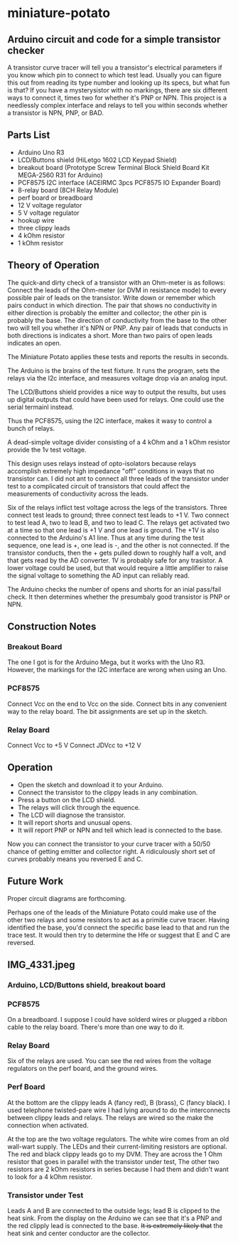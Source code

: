 # miniature-potato
## Arduino circuit and code for a simple transistor checker

A transistor curve tracer will tell you a transistor's electrical parameters
if you know which pin to connect to which test lead. Usually you can figure
this out from reading its type number and looking up its specs, but what fun is that? 
If you have a mysterysistor with no markings, there are six different ways to 
connect it, times two for whether it's PNP or NPN. This project is a 
needlessly complex interface and relays to tell you within seconds
whether a transistor is NPN, PNP, or BAD. 

## Parts List
- Arduino Uno R3
- LCD/Buttons shield (HiLetgo 1602 LCD Keypad Shield)
- breakout board (Prototype Screw Terminal Block Shield Board Kit MEGA-2560 R31 for Arduino)
- PCF8575 I2C interface (ACEIRMC 3pcs PCF8575 IO Expander Board)
- 8-relay board (8CH Relay Module)
- perf board or breadboard
- 12 V voltage regulator
- 5 V voltage regulator
- hookup wire
- three clippy leads
- 4 kOhm resistor
- 1 kOhm resistor

## Theory of Operation
The quick-and dirty check of a transistor with an Ohm-meter is as follows: 
Connect the leads of the Ohm-meter (or DVM in resistance mode) to every possible 
pair of leads on the transistor. Write down or remember which pairs conduct in 
which direction. The pair that shows no conductivity in either direction is 
probably the emitter and collector; the other pin is probably the base. The direction
of conductivity from the base to the other two will tell you whether it's NPN or PNP.
Any pair of leads that conducts in both directions is indicates a short. More than two
pairs of open leads indicates an open. 

The Miniature Potato applies these tests and reports the results in seconds. 

The Arduino is the brains of the test fixture. It runs the program, sets the relays 
via the I2c interface, and measures voltage drop via an analog input. 

The LCD/Buttons shield provides a nice way to output the results, but uses up digital 
outputs that could have been used for relays. One could use the serial termainl instead.

Thus the PCF8575, using the I2C interface, makes it wasy to control a bunch of relays. 

A dead-simple voltage divider consisting of a 4 kOhm and a 1 kOhm resistor provide the 1v
test voltage. 

This design uses relays instead of opto-isolators because relays accomplish extremely
high impedance "off" conditions in ways that no transistor can. I did not ant to connect 
all three leads of the transistor under test to a complicated circuit of transistors
that could affect the measurements of conductivity across the leads. 

Six of the relays inflict test voltage across the legs of the transistors. Three connect
test leads to ground; three connect test leads to +1 V. Two connect to test lead A, 
two to lead B, and two to lead C. The relays get activated two at a time so that 
one lead is +1 V and one lead is ground. The +1V is also connected to the Arduino's A1 line. 
Thus at any time during the test sequence, one lead is +, one lead is -, and the other
is not connected. If the transistor conducts, then the + gets pulled down to roughly half a volt, 
and that gets read by the AD converter. 1V is probably safe for any trasistor. A lower
voltage could be used, but that would require a little amplifier to raise the signal
voltage to something the AD input can reliably read. 

The Arduino checks the number of opens and shorts for an inial pass/fail check. 
It then determines whether the presumbaly good transistor is PNP or NPN. 

## Construction Notes
### Breakout Board
The one I got is for the Arduino Mega, but it works with the Uno R3. 
However, the markings for the I2C interface are wrong when using an Uno. 

### PCF8575
Connect Vcc on the end to Vcc on the side. 
Connect bits in any convenient way to the relay board. 
The bit assignments are set up in the sketch. 

### Relay Board
Connect Vcc to +5 V
Connect JDVcc to +12 V

## Operation
- Open the sketch and download it to your Arduino. 
- Connect the transistor to the clippy leads in any combination. 
- Press a button on the LCD shield. 
- The relays will click through the equence. 
- The LCD will diagnose the transistor. 
- It will report shorts and unusual opens. 
- It will report PNP or NPN and tell which lead is connected to the base. 

Now you can connect the transistor to your curve tracer with a 50/50 chance
of getting emitter and collector right. A ridiculously short set of curves
probably means you reversed E and C. 

## Future Work
Proper circuit diagrams are forthcoming. 

Perhaps one of the leads of the Miniature Potato could make use of the other two relays
and some resistors to act as a primitie curve tracer. Having identified the base, you'd
connect the specific base lead to that and run the trace test. It would then try to 
determine the Hfe or suggest that E and C are reversed. 

## IMG_4331.jpeg
### Arduino, LCD/Buttons shield, breakout board

### PCF8575
On a breadboard. I suppose I could have solderd wires or plugged a ribbon cable to the relay board. 
There's more than one way to do it. 

### Relay Board
Six of the relays are used. You can see the red wires from the voltage regulators on the perf board, 
and the ground wires. 

### Perf Board
At the bottom are the clippy leads A (fancy red), B (brass), C (fancy black). 
I used telephone twisted-pare wire I had lying around to do the interconnects 
between clippy leads and relays. The relays are wired so the make the connection
when activated. 

At the top are the two voltage regulators. The white wire comes from an old
wall-wart supply. The LEDs and their current-limiting resistors are optional. 
The red and black clippy leads go to my DVM. They are across the 1 Ohm resistor
that goes in parallel with the transistor under test, The other two resistors
are 2 kOhm resistors in series because I had them and didn't want to look for 
a 4 kOhm resistor. 

### Transistor under Test
Leads A and B are connected to the outside legs; lead B is clipped to the heat sink. 
From the display on the Arduino we can see that it's a PNP and the red clipply lead
is connected to the base. ~~It is extremely likely that~~ the heat sink and center
conductor are the collector. 

